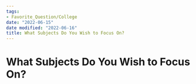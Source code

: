 ```yaml
---
tags:
- Favorite_Question/College
date: "2022-06-15"
date modified: "2022-06-16"
title: What Subjects Do You Wish to Focus On?
---
```


# What Subjects Do You Wish to Focus On?
